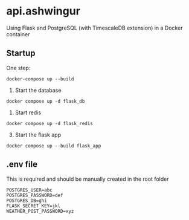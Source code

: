 # api.ashwingur

Using Flask and PostgreSQL (with TimescaleDB extension) in a Docker container

## Startup

One step:

```
docker-compose up --build
```

1. Start the database

```
docker compose up -d flask_db
```

1. Start redis

```
docker compose up -d flask_redis
```

3. Start the flask app

```
docker compose up --build flask_app
```

## .env file

This is required and should be manually created in the root folder

```
POSTGRES_USER=abc
POSTGRES_PASSWORD=def
POSTGRES_DB=ghi
FLASK_SECRET_KEY=jkl
WEATHER_POST_PASSWORD=xyz
```

